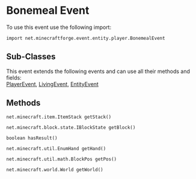 # Bonemeal Event

To use this event use the following import:
```groovy:no-line-numbers
import net.minecraftforge.event.entity.player.BonemealEvent
```

## Sub-Classes
This event extends the following events and can use all their methods and fields: <br>
[PlayerEvent](./player_event/index.md), [LivingEvent](./living_event/index.md), [EntityEvent](./entity_event/index.md)

## Methods
```groovy:no-line-numbers
net.minecraft.item.ItemStack getStack()
```

```groovy:no-line-numbers
net.minecraft.block.state.IBlockState getBlock()
```

```groovy:no-line-numbers
boolean hasResult()
```

```groovy:no-line-numbers
net.minecraft.util.EnumHand getHand()
```

```groovy:no-line-numbers
net.minecraft.util.math.BlockPos getPos()
```

```groovy:no-line-numbers
net.minecraft.world.World getWorld()
```
